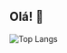 ## Olá! 👋

![Top Langs](https://github-readme-stats-six-rust-26.vercel.app/api/top-langs/?username=gabryus&layout=compact&theme=tokyonight)